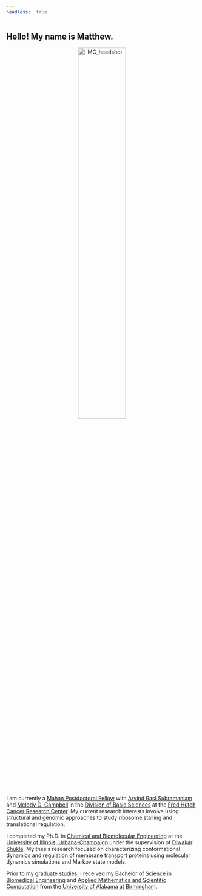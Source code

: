 ```yaml
---
headless:  true
---
```


## Hello! My name is Matthew.

<p align="center"> 
<img src="./about/Matthew_Chan_07_05_21.jpg" alt="MC_headshot" style="width:50%;">
</p> 


I am currently a [Mahan Postdoctoral Fellow](https://www.fredhutch.org/en/research/divisions/public-health-sciences-division/research/computational-biology/mahan-fellowship.html) with [Arvind Rasi Subramaniam](https://www.fredhutch.org/en/faculty-lab-directory/subramaniam-arvind.html) and [Melody G. Campbell](https://www.fredhutch.org/en/faculty-lab-directory/campbell-melody.html) in the [Division of Basic Sciences](https://www.fredhutch.org/en/research/divisions/basic-sciences-division.html) at the [Fred Hutch Cancer Research Center](https://www.fredhutch.org/en.html). My current research interests involve using structural and genomic approaches to study ribosome stalling and translational regulation. 

I completed my Ph.D. in [Chemical and Biomolecular Engineering](https://www.chbe.illinois.edu) at the [University of Illinois, Urbana-Champaign](https://illinois.edu/) under the supervision of [Diwakar Shukla](https://chbe.illinois.edu/directory/profile/diwakar). My thesis research focused on characterizing conformational dynamics and regulation of membrane transport proteins using molecular dynamics simulations and Markov state models. 

Prior to my graduate studies, I received my Bachelor of Science in [Biomedical Engineering](https://www.uab.edu/engineering/bme/) and [Applied Mathematics and Scientific Computation](https://www.uab.edu/cas/mathematics/) from the [University of Alabama at Birmingham](https://www.uab.edu/). 
